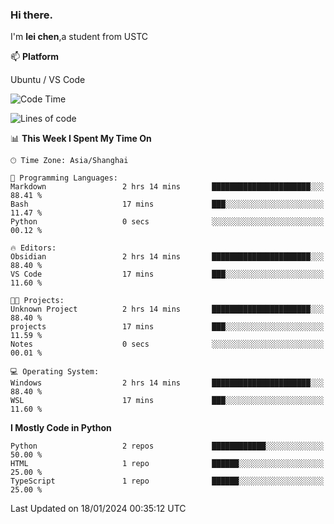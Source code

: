 ### Hi there.
I'm **lei chen**,a student from USTC

📫 **Platform**

Ubuntu / VS Code

<!--START_SECTION:waka-->
![Code Time](http://img.shields.io/badge/Code%20Time-158%20hrs%2054%20mins-blue)

![Lines of code](https://img.shields.io/badge/From%20Hello%20World%20I%27ve%20Written-12.0%20thousand%20lines%20of%20code-blue)

📊 **This Week I Spent My Time On** 

```text
🕑︎ Time Zone: Asia/Shanghai

💬 Programming Languages: 
Markdown                 2 hrs 14 mins       ██████████████████████░░░   88.41 % 
Bash                     17 mins             ███░░░░░░░░░░░░░░░░░░░░░░   11.47 % 
Python                   0 secs              ░░░░░░░░░░░░░░░░░░░░░░░░░   00.12 % 

🔥 Editors: 
Obsidian                 2 hrs 14 mins       ██████████████████████░░░   88.40 % 
VS Code                  17 mins             ███░░░░░░░░░░░░░░░░░░░░░░   11.60 % 

🐱‍💻 Projects: 
Unknown Project          2 hrs 14 mins       ██████████████████████░░░   88.40 % 
projects                 17 mins             ███░░░░░░░░░░░░░░░░░░░░░░   11.59 % 
Notes                    0 secs              ░░░░░░░░░░░░░░░░░░░░░░░░░   00.01 % 

💻 Operating System: 
Windows                  2 hrs 14 mins       ██████████████████████░░░   88.40 % 
WSL                      17 mins             ███░░░░░░░░░░░░░░░░░░░░░░   11.60 % 
```

**I Mostly Code in Python** 

```text
Python                   2 repos             ████████████░░░░░░░░░░░░░   50.00 % 
HTML                     1 repo              ██████░░░░░░░░░░░░░░░░░░░   25.00 % 
TypeScript               1 repo              ██████░░░░░░░░░░░░░░░░░░░   25.00 % 
```




 Last Updated on 18/01/2024 00:35:12 UTC
<!--END_SECTION:waka-->
